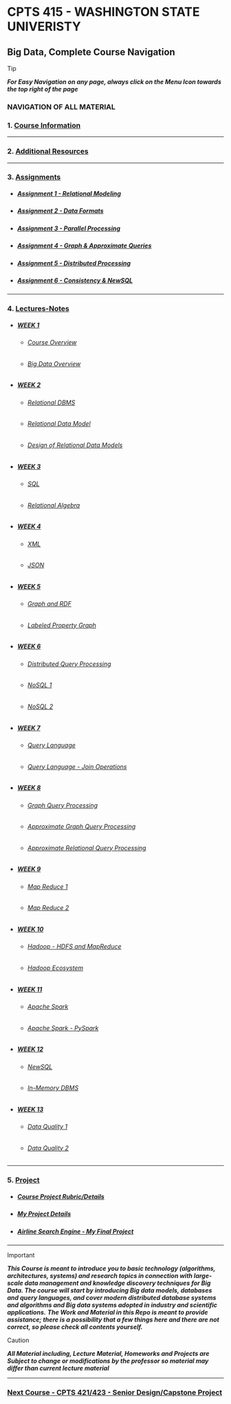 # CPTS 415 - WASHINGTON STATE UNIVERISTY
## Big Data, Complete Course Navigation

> [!TIP]
> ***For Easy Navigation on any page, always click on the Menu Icon towards the top right of the page***

### NAVIGATION OF ALL MATERIAL 

### 1. [Course Information](https://github.com/MarkShinozaki/CPTS415-BigData/tree/Course-Information)
---

### 2. [Additional Resources](https://github.com/MarkShinozaki/CPTS415-BigData/blob/Additional-Resources/README.md)

---
### 3. [Assignments](https://github.com/MarkShinozaki/CPTS415-BigData/tree/Assignments)

- ##### [Assignment 1 - Relational Modeling](https://github.com/MarkShinozaki/CPTS415-BigData/tree/Assignments/Assignment%201)
- ##### [Assignment 2 - Data Formats](https://github.com/MarkShinozaki/CPTS415-BigData/tree/Assignments/Assignment%202)
- ##### [Assignment 3 - Parallel Processing](https://github.com/MarkShinozaki/CPTS415-BigData/tree/Assignments/Assignment%203)
- ##### [Assignment 4 - Graph & Approximate Queries](https://github.com/MarkShinozaki/CPTS415-BigData/tree/Assignments/Assignment%204)
- ##### [Assignment 5 - Distributed Processing](https://github.com/MarkShinozaki/CPTS415-BigData/tree/Assignments/Assignment%205)
- ##### [Assignment 6 - Consistency & NewSQL](https://github.com/MarkShinozaki/CPTS415-BigData/tree/Assignments/Assignment%206)

  

---
### 4. [Lectures-Notes](https://github.com/MarkShinozaki/CPTS415-BigData/tree/Lectures-Notes)

- ##### [WEEK 1](https://github.com/MarkShinozaki/CPTS415-BigData/tree/Lectures-Notes/Week%201)

  - ###### [Course Overview](https://github.com/MarkShinozaki/CPTS415-BigData/blob/Lectures-Notes/Week%201/L1-1%20-%20Course%20Overview.pdf)

  - ###### [Big Data Overview](https://github.com/MarkShinozaki/CPTS415-BigData/blob/Lectures-Notes/Week%201/L1-2%20-%20Big%20Data%20Overview.pdf)

- ##### [WEEK 2](https://github.com/MarkShinozaki/CPTS415-BigData/tree/Lectures-Notes/Week%202) 

  - ###### [Relational DBMS](https://github.com/MarkShinozaki/CPTS415-BigData/blob/Lectures-Notes/Week%202/L2-1_Relational%20DBMS.pdf)

  - ###### [Relational Data Model](https://github.com/MarkShinozaki/CPTS415-BigData/blob/Lectures-Notes/Week%202/L2-2_Relational%20Data%20Model.pdf)

  - ###### [Design of Relational Data Models](https://github.com/MarkShinozaki/CPTS415-BigData/blob/Lectures-Notes/Week%202/L2-3_Design%20of%20Rellational%20Data%20Models.pdf)

- ##### [WEEK 3](https://github.com/MarkShinozaki/CPTS415-BigData/tree/Lectures-Notes/Week%203) 

  - ###### [SQL](https://github.com/MarkShinozaki/CPTS415-BigData/blob/Lectures-Notes/Week%203/L3-1_SQL.pdf)

  - ###### [Relational Algebra](https://github.com/MarkShinozaki/CPTS415-BigData/blob/Lectures-Notes/Week%203/L3-2_Relational_Algebra.pdf)

- ##### [WEEK 4](https://github.com/MarkShinozaki/CPTS415-BigData/tree/Lectures-Notes/Week%204)

  - ###### [XML](https://github.com/MarkShinozaki/CPTS415-BigData/blob/Lectures-Notes/Week%204/L4-1_XML.pdf)

  - ###### [JSON](https://github.com/MarkShinozaki/CPTS415-BigData/blob/Lectures-Notes/Week%204/L4-2_JSON.pdf)

- ##### [WEEK 5](https://github.com/MarkShinozaki/CPTS415-BigData/tree/Lectures-Notes/Week%205)

  - ###### [Graph and RDF](https://github.com/MarkShinozaki/CPTS415-BigData/blob/Lectures-Notes/Week%205/L5-1%20-%20Graph%20and%20RDF.pdf)

  - ###### [Labeled Property Graph](https://github.com/MarkShinozaki/CPTS415-BigData/blob/Lectures-Notes/Week%205/L5-2-Labeled%20Property%20Graph.pdf)

- ##### [WEEK 6](https://github.com/MarkShinozaki/CPTS415-BigData/tree/Lectures-Notes/Week%206)

  - ###### [Distributed Query Processing](https://github.com/MarkShinozaki/CPTS415-BigData/blob/Lectures-Notes/Week%206/L6-1%20Distributed%20Query%20Processing.pdf)

  - ###### [NoSQL 1](https://github.com/MarkShinozaki/CPTS415-BigData/blob/Lectures-Notes/Week%206/L6-2%20NoSQL%20I.pdf)

  - ###### [NoSQL 2](https://github.com/MarkShinozaki/CPTS415-BigData/blob/Lectures-Notes/Week%206/L6-3%20NoSQL%20II.pdf)

- ##### [WEEK 7](https://github.com/MarkShinozaki/CPTS415-BigData/tree/Lectures-Notes/Week%207)

  - ###### [Query Language](https://github.com/MarkShinozaki/CPTS415-BigData/blob/Lectures-Notes/Week%207/L7-1%20-%20Query%20Language.pdf)

  - ###### [Query Language - Join Operations](https://github.com/MarkShinozaki/CPTS415-BigData/blob/Lectures-Notes/Week%207/L7-2%20-%20Query%20Optimization%20-%20Join%20Operations.pdf)

- ##### [WEEK 8](https://github.com/MarkShinozaki/CPTS415-BigData/tree/Lectures-Notes/Week%208)

  - ###### [Graph Query Processing](https://github.com/MarkShinozaki/CPTS415-BigData/blob/Lectures-Notes/Week%208/L7-1%20Graph%20Query%20Processing.pdf)

  - ###### [Approximate Graph Query Processing](https://github.com/MarkShinozaki/CPTS415-BigData/blob/Lectures-Notes/Week%208/L7-2%20Approximate%20Graph%20Query%20Processing.pdf)

  - ###### [Approximate Relational Query Processing](https://github.com/MarkShinozaki/CPTS415-BigData/blob/Lectures-Notes/Week%208/L7-3%20Approximate%20Relational%20Query%20Processing%20.pdf)

- ##### [WEEK 9](https://github.com/MarkShinozaki/CPTS415-BigData/tree/Lectures-Notes/Week%209)

  - ###### [Map Reduce 1](https://github.com/MarkShinozaki/CPTS415-BigData/blob/Lectures-Notes/Week%209/L9-1%20MapReduce%20I.pdf)

  - ###### [Map Reduce 2](https://github.com/MarkShinozaki/CPTS415-BigData/blob/Lectures-Notes/Week%209/L9-2%20MapReduce%20II.pdf)

- ##### [WEEK 10](https://github.com/MarkShinozaki/CPTS415-BigData/tree/Lectures-Notes/Week%2010)

  - ###### [Hadoop - HDFS and MapReduce](https://github.com/MarkShinozaki/CPTS415-BigData/blob/Lectures-Notes/Week%2010/L10-1%20Hadoop%20-%20HDFS%20and%20MapReduce.pdf)

  - ###### [Hadoop Ecosystem](https://github.com/MarkShinozaki/CPTS415-BigData/blob/Lectures-Notes/Week%2010/L10-2%20Hadoop%20Ecosystem.pdf)

- ##### [WEEK 11](https://github.com/MarkShinozaki/CPTS415-BigData/tree/Lectures-Notes/Week%2011)

  - ###### [Apache Spark](https://github.com/MarkShinozaki/CPTS415-BigData/blob/Lectures-Notes/Week%2011/L11-1%20Apache%20Spark.pdf)

  - ###### [Apache Spark - PySpark](https://github.com/MarkShinozaki/CPTS415-BigData/blob/Lectures-Notes/Week%2011/L11-2%20Apache%20Spark%20-%20PySpark.pdf)

- ##### [WEEK 12](https://github.com/MarkShinozaki/CPTS415-BigData/tree/Lectures-Notes/Week%2012)

  - ###### [NewSQL](https://github.com/MarkShinozaki/CPTS415-BigData/blob/Lectures-Notes/Week%2012/L12-1%20NewSQL.pdf)

  - ###### [In-Memory DBMS](https://github.com/MarkShinozaki/CPTS415-BigData/blob/Lectures-Notes/Week%2012/L12-2%20In-Memory%20DBMS.pdf)

- ##### [WEEK 13](https://github.com/MarkShinozaki/CPTS415-BigData/tree/Lectures-Notes/Week%2013)

  - ###### [Data Quality 1](https://github.com/MarkShinozaki/CPTS415-BigData/blob/Lectures-Notes/Week%2013/L13-1%20Data%20Quality%20I.pdf)

  - ###### [Data Quality 2](https://github.com/MarkShinozaki/CPTS415-BigData/blob/Lectures-Notes/Week%2013/L13-2%20Data%20Quality%20II.pdf)


---
### 5. [Project](https://github.com/MarkShinozaki/CPTS415-BigData/tree/Project)

- ##### [Course Project Rubric/Details](https://github.com/MarkShinozaki/CPTS415-BigData/blob/Project/Course%20Project%20Details.pdf)
- ##### [My Project Details](https://github.com/MarkShinozaki/CPTS415-BigData/tree/Project/Project%20Details)
- ##### [Airline Search Engine - My Final Project](https://github.com/MarkShinozaki/CPTS415-BigData/tree/Project/Airline-Search-Engine)




---

> [!IMPORTANT]
> ***This Course is meant to introduce you to basic technology (algorithms, architectures, systems) and research topics in connection with large-scale data management and knowledge discovery techniques for Big Data. The course will start by introducing Big data models, databases and query languages, and cover modern distributed database systems and algorithms and Big data systems adopted in industry and scientific applications.***
> ***The Work and Material in this Repo is meant to provide assistance; there is a possibility that a few things here and there are not correct, so please check all contents yourself.***


> [!CAUTION]
> ***All Material including, Lecture Material, Homeworks and Projects are Subject to change or modifications by the professor so material may differ than current lecture material***

---

### [Next Course - CPTS 421/423 - Senior Design/Capstone Project  ](https://github.com/MarkShinozaki/CPTS421-423_SeniorCapstone)
